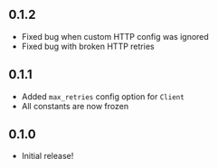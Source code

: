 0.1.2
----------

- Fixed bug when custom HTTP config was ignored
- Fixed bug with broken HTTP retries

0.1.1
----------

- Added `max_retries` config option for `Client`
- All constants are now frozen

0.1.0
----------

- Initial release!
